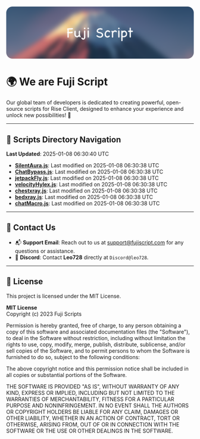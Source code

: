 ![Banner](.github/b.webp)

# 🌍 **We are Fuji Script**

Our global team of developers is dedicated to creating powerful, open-source scripts for Rise Client, designed to enhance your experience and unlock new possibilities! 🌟

---
<!-- SCRIPTS_NAVIGATION_START -->
## 📂 **Scripts Directory Navigation**

**Last Updated**: 2025-01-08 06:30:40 UTC

- **[SilentAura.js](scripts/SilentAura.js)**: Last modified on 2025-01-08 06:30:38 UTC
- **[ChatBypass.js](scripts/ChatBypass.js)**: Last modified on 2025-01-08 06:30:38 UTC
- **[jetpackFly.js](scripts/jetpackFly.js)**: Last modified on 2025-01-08 06:30:38 UTC
- **[velocityHylex.js](scripts/velocityHylex.js)**: Last modified on 2025-01-08 06:30:38 UTC
- **[chestxray.js](scripts/chestxray.js)**: Last modified on 2025-01-08 06:30:38 UTC
- **[bedxray.js](scripts/bedxray.js)**: Last modified on 2025-01-08 06:30:38 UTC
- **[chatMacro.js](scripts/chatMacro.js)**: Last modified on 2025-01-08 06:30:38 UTC

<!-- SCRIPTS_NAVIGATION_END -->

---

## 💬 **Contact Us**  
- 📬 **Support Email**: Reach out to us at [support@fujiscript.com](mailto:support@fujiscript.com) for any questions or assistance.  
- 💬 **Discord**: Contact **Leo728** directly at `Discord@leo728`.

---

## 📜 **License**

This project is licensed under the MIT License.  

**MIT License**  
Copyright (c) 2023 Fuji Scripts  

Permission is hereby granted, free of charge, to any person obtaining a copy of this software and associated documentation files (the "Software"), to deal in the Software without restriction, including without limitation the rights to use, copy, modify, merge, publish, distribute, sublicense, and/or sell copies of the Software, and to permit persons to whom the Software is furnished to do so, subject to the following conditions:  

The above copyright notice and this permission notice shall be included in all copies or substantial portions of the Software.  

THE SOFTWARE IS PROVIDED "AS IS", WITHOUT WARRANTY OF ANY KIND, EXPRESS OR IMPLIED, INCLUDING BUT NOT LIMITED TO THE WARRANTIES OF MERCHANTABILITY, FITNESS FOR A PARTICULAR PURPOSE AND NONINFRINGEMENT. IN NO EVENT SHALL THE AUTHORS OR COPYRIGHT HOLDERS BE LIABLE FOR ANY CLAIM, DAMAGES OR OTHER LIABILITY, WHETHER IN AN ACTION OF CONTRACT, TORT OR OTHERWISE, ARISING FROM, OUT OF OR IN CONNECTION WITH THE SOFTWARE OR THE USE OR OTHER DEALINGS IN THE SOFTWARE.  
